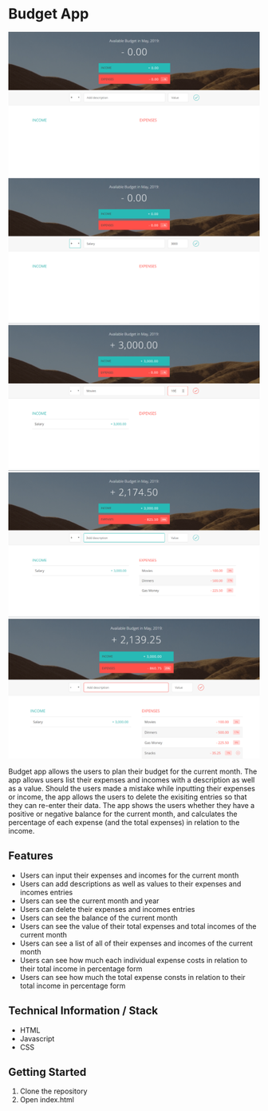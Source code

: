 # Budget App
![Screenshot1](https://github.com/MaxWong03/budgetApp/blob/master/docs/ss1.PNG)
![Screenshot2](https://github.com/MaxWong03/budgetApp/blob/master/docs/ss2.PNG)
![Screenshot3](https://github.com/MaxWong03/budgetApp/blob/master/docs/ss3.PNG)
![Screenshot4](https://github.com/MaxWong03/budgetApp/blob/master/docs/ss4.PNG)
![Screenshot5](https://github.com/MaxWong03/budgetApp/blob/master/docs/ss5.PNG)

Budget app allows the users to plan their budget for the current month. The app allows users list their expenses and incomes with a description as well as a value. Should the users made a mistake while inputting their expenses or income, the app allows the users to delete the exisiting entries so that they can re-enter their data. The app shows the users whether they have a positive or negative balance for the current month, and calculates the percentage of each expense (and the total expenses) in relation to the income. 

## Features
- Users can input their expenses and incomes for the current month
- Users can add descriptions as well as values to their expenses and incomes entries
- Users can see the current month and year 
- Users can delete their expenses and incomes entries
- Users can see the balance of the current month
- Users can see the value of their total expenses and total incomes of the current month
- Users can see a list of all of their expenses and incomes of the current month
- Users can see how much each individual expense costs in relation to their total income in percentage form
- Users can see how much the total expense consts in relation to their total income in percentage form 




## Technical Information / Stack
- HTML
- Javascript 
- CSS

## Getting Started

1. Clone the repository
2. Open index.html